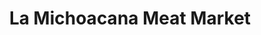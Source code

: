 ---
title: "La Michoacana Meat Market"
url: /houston/la-michoacana-meat-market-fulton-street/
shop: supermarket
---